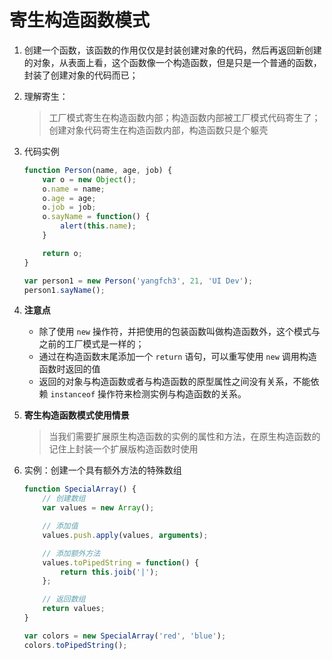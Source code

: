# 寄生构造函数模式
1. 创建一个函数，该函数的作用仅仅是封装创建对象的代码，然后再返回新创建的对象，从表面上看，这个函数像一个构造函数，但是只是一个普通的函数，封装了创建对象的代码而已；

2. 理解寄生：
    > 工厂模式寄生在构造函数内部；构造函数内部被工厂模式代码寄生了；创建对象代码寄生在构造函数内部，构造函数只是个躯壳

3. 代码实例
    ```javascript
    function Person(name, age, job) {
        var o = new Object();
        o.name = name;
        o.age = age;
        o.job = job;
        o.sayName = function() {
            alert(this.name);
        }

        return o;
    }

    var person1 = new Person('yangfch3', 21, 'UI Dev');
    person1.sayName();
    ```

4. **注意点**
    * 除了使用 `new` 操作符，并把使用的包装函数叫做构造函数外，这个模式与之前的工厂模式是一样的；
    * 通过在构造函数末尾添加一个 `return` 语句，可以重写使用 `new` 调用构造函数时返回的值
    * 返回的对象与构造函数或者与构造函数的原型属性之间没有关系，不能依赖 `instanceof` 操作符来检测实例与构造函数的关系。

5. **寄生构造函数模式使用情景**
    > 当我们需要扩展原生构造函数的实例的属性和方法，在原生构造函数的记住上封装一个扩展版构造函数时使用

6. 实例：创建一个具有额外方法的特殊数组
    ```javascript
    function SpecialArray() {
        // 创建数组
        var values = new Array();

        // 添加值
        values.push.apply(values, arguments);

        // 添加额外方法
        values.toPipedString = function() {
            return this.joib('|');
        };

        // 返回数组
        return values;
    }

    var colors = new SpecialArray('red', 'blue');
    colors.toPipedString();
    ```
